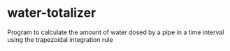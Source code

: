 # water-totalizer
Program to calculate the amount of water dosed by a pipe in a time interval using the trapezoidal integration rule 
